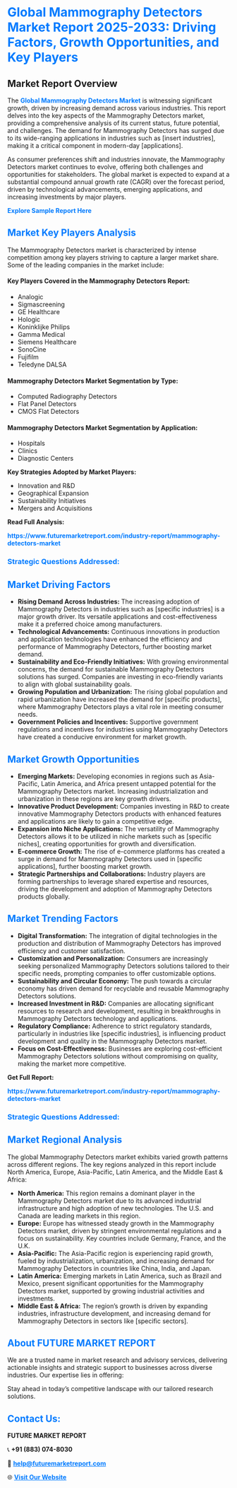 <h1 style="color: #007BFF;">Global Mammography Detectors Market Report 2025-2033: Driving Factors, Growth Opportunities, and Key Players</h1>

<section id="overview">
<h2>Market Report Overview</h2>
<p>The <a href="https://www.futuremarketreport.com/industry-report/mammography-detectors-market" style="color: #007BFF; text-decoration: none;"><strong>Global Mammography Detectors Market</strong></a> is witnessing significant growth, driven by increasing demand across various industries. This report delves into the key aspects of the Mammography Detectors market, providing a comprehensive analysis of its current status, future potential, and challenges. The demand for Mammography Detectors has surged due to its wide-ranging applications in industries such as [insert industries], making it a critical component in modern-day [applications].</p>
<p>As consumer preferences shift and industries innovate, the Mammography Detectors market continues to evolve, offering both challenges and opportunities for stakeholders. The global market is expected to expand at a substantial compound annual growth rate (CAGR) over the forecast period, driven by technological advancements, emerging applications, and increasing investments by major players.</p>
</section>

<section id="overview">
<p><a href="https://www.futuremarketreport.com/request-sample/reportId=51770" style="color: #007BFF; text-decoration: none;"><strong>Explore Sample Report Here</strong></a></p>
</section>

<section id="key-players">
<h2 style="color: #007BFF;">Market Key Players Analysis</h2>
<p>The Mammography Detectors market is characterized by intense competition among key players striving to capture a larger market share. Some of the leading companies in the market include:</p>
<h4>Key Players Covered in the Mammography Detectors Report:</h4>
<ul><li>Analogic</li><li>Sigmascreening</li><li>GE Healthcare</li><li>Hologic</li><li>Koninklijke Philips</li><li>Gamma Medical</li><li>Siemens Healthcare</li><li>SonoCine</li><li>Fujifilm</li><li>Teledyne DALSA</li></ul>
<h4>Mammography Detectors Market Segmentation by Type:</h4>
<ul><li>Computed Radiography Detectors</li><li>Flat Panel Detectors</li><li>CMOS Flat Detectors</li></ul>

<h4>Mammography Detectors Market Segmentation by Application:</h4>
<ul><li>Hospitals</li><li>Clinics</li><li>Diagnostic Centers</li></ul>
<p><strong>Key Strategies Adopted by Market Players:</strong></p>
<ul>
<li>Innovation and R&D</li>
<li>Geographical Expansion</li>
<li>Sustainability Initiatives</li>
<li>Mergers and Acquisitions</li>
</ul>
</section>

<section>
<p><strong>Read Full Analysis: </strong></p><a href="https://www.futuremarketreport.com/industry-report/mammography-detectors-market" style="color: #007BFF; text-decoration: none;"><strong>https://www.futuremarketreport.com/industry-report/mammography-detectors-market</strong></a>
<h3 style="color: #007BFF;">Strategic Questions Addressed:</h3>
</section>

<section id="driving-factors">
<h2 style="color: #007BFF;">Market Driving Factors</h2>
<ul>
<li><strong>Rising Demand Across Industries:</strong> The increasing adoption of Mammography Detectors in industries such as [specific industries] is a major growth driver. Its versatile applications and cost-effectiveness make it a preferred choice among manufacturers.</li>
<li><strong>Technological Advancements:</strong> Continuous innovations in production and application technologies have enhanced the efficiency and performance of Mammography Detectors, further boosting market demand.</li>
<li><strong>Sustainability and Eco-Friendly Initiatives:</strong> With growing environmental concerns, the demand for sustainable Mammography Detectors solutions has surged. Companies are investing in eco-friendly variants to align with global sustainability goals.</li>
<li><strong>Growing Population and Urbanization:</strong> The rising global population and rapid urbanization have increased the demand for [specific products], where Mammography Detectors plays a vital role in meeting consumer needs.</li>
<li><strong>Government Policies and Incentives:</strong> Supportive government regulations and incentives for industries using Mammography Detectors have created a conducive environment for market growth.</li>
</ul>
</section>

<section id="growth-opportunities">
<h2 style="color: #007BFF;">Market Growth Opportunities</h2>
<ul>
<li><strong>Emerging Markets:</strong> Developing economies in regions such as Asia-Pacific, Latin America, and Africa present untapped potential for the Mammography Detectors market. Increasing industrialization and urbanization in these regions are key growth drivers.</li>
<li><strong>Innovative Product Development:</strong> Companies investing in R&D to create innovative Mammography Detectors products with enhanced features and applications are likely to gain a competitive edge.</li>
<li><strong>Expansion into Niche Applications:</strong> The versatility of Mammography Detectors allows it to be utilized in niche markets such as [specific niches], creating opportunities for growth and diversification.</li>
<li><strong>E-commerce Growth:</strong> The rise of e-commerce platforms has created a surge in demand for Mammography Detectors used in [specific applications], further boosting market growth.</li>
<li><strong>Strategic Partnerships and Collaborations:</strong> Industry players are forming partnerships to leverage shared expertise and resources, driving the development and adoption of Mammography Detectors products globally.</li>
</ul>
</section>

<section id="trending-factors">
<h2 style="color: #007BFF;">Market Trending Factors</h2>
<ul>
<li><strong>Digital Transformation:</strong> The integration of digital technologies in the production and distribution of Mammography Detectors has improved efficiency and customer satisfaction.</li>
<li><strong>Customization and Personalization:</strong> Consumers are increasingly seeking personalized Mammography Detectors solutions tailored to their specific needs, prompting companies to offer customizable options.</li>
<li><strong>Sustainability and Circular Economy:</strong> The push towards a circular economy has driven demand for recyclable and reusable Mammography Detectors solutions.</li>
<li><strong>Increased Investment in R&D:</strong> Companies are allocating significant resources to research and development, resulting in breakthroughs in Mammography Detectors technology and applications.</li>
<li><strong>Regulatory Compliance:</strong> Adherence to strict regulatory standards, particularly in industries like [specific industries], is influencing product development and quality in the Mammography Detectors market.</li>
<li><strong>Focus on Cost-Effectiveness:</strong> Businesses are exploring cost-efficient Mammography Detectors solutions without compromising on quality, making the market more competitive.</li>
</ul>
</section>

<section>
<p><strong>Get Full Report: </strong></p><a href="https://www.futuremarketreport.com/industry-report/mammography-detectors-market" style="color: #007BFF; text-decoration: none;"><strong>https://www.futuremarketreport.com/industry-report/mammography-detectors-market</strong></a>
<h3 style="color: #007BFF;">Strategic Questions Addressed:</h3>
</section>


<section id="regional-analysis">
<h2 style="color: #007BFF;">Market Regional Analysis</h2>
<p>The global Mammography Detectors market exhibits varied growth patterns across different regions. The key regions analyzed in this report include North America, Europe, Asia-Pacific, Latin America, and the Middle East & Africa:</p>
<ul>
<li><strong>North America:</strong> This region remains a dominant player in the Mammography Detectors market due to its advanced industrial infrastructure and high adoption of new technologies. The U.S. and Canada are leading markets in this region.</li>
<li><strong>Europe:</strong> Europe has witnessed steady growth in the Mammography Detectors market, driven by stringent environmental regulations and a focus on sustainability. Key countries include Germany, France, and the U.K.</li>
<li><strong>Asia-Pacific:</strong> The Asia-Pacific region is experiencing rapid growth, fueled by industrialization, urbanization, and increasing demand for Mammography Detectors in countries like China, India, and Japan.</li>
<li><strong>Latin America:</strong> Emerging markets in Latin America, such as Brazil and Mexico, present significant opportunities for the Mammography Detectors market, supported by growing industrial activities and investments.</li>
<li><strong>Middle East & Africa:</strong> The region’s growth is driven by expanding industries, infrastructure development, and increasing demand for Mammography Detectors in sectors like [specific sectors].</li>
</ul>
</section>

<footer>
<h2 style="color: #007BFF;">About FUTURE MARKET REPORT</h2>
<p>We are a trusted name in market research and advisory services, delivering actionable insights and strategic support to businesses across diverse industries. Our expertise lies in offering:</p>

<p>Stay ahead in today’s competitive landscape with our tailored research solutions.</p>

<h2 style="color: #007BFF;">Contact Us:</h2>
<p><strong>FUTURE MARKET REPORT</strong></p>
<p>📞 <strong>+91 (883) 074-8030</strong></p>
<p>📧 <strong><a href="mailto:help@futuremarketreport.com" style="color: #007BFF;">help@futuremarketreport.com</a></strong></p>
<p>🌐 <strong><a href="https://www.futuremarketreport.com/" style="color: #007BFF;">Visit Our Website</a></strong></p>
</footer>